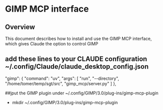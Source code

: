 # GIMP MCP interface

## Overview
This document describes how to install and use the GIMP MCP interface, which gives Claude the option to control GIMP

## add these lines to your CLAUDE configuration ~/.config/Claude/claude_desktop_config.json
"gimp": {
        "command": "uv",
        "args": [ "run",
                  "--directory",
                  "/home/tomer/temp/sgt/src",
                  "gimp_mcp/server.py" ]
    },

##jput the GIMP plugin under ~/.config/GIMP/3.0/plug-ins/gimp-mcp-plugin
- mkdir ~/.config/GIMP/3.0/plug-ins/gimp-mcp-plugin


